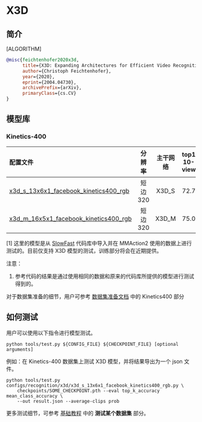 # X3D

## 简介

[ALGORITHM]

```BibTeX
@misc{feichtenhofer2020x3d,
      title={X3D: Expanding Architectures for Efficient Video Recognition},
      author={Christoph Feichtenhofer},
      year={2020},
      eprint={2004.04730},
      archivePrefix={arXiv},
      primaryClass={cs.CV}
}
```

## 模型库

### Kinetics-400

|配置文件 | 分辨率 | 主干网络 | top1 10-view | top1 30-view | 参考代码的 top1 10-view | 参考代码的 top1 30-view | ckpt |
|:--|:--:|:--:|:--:|:--:|:--:|:--:|:--:|
|[x3d_s_13x6x1_facebook_kinetics400_rgb](/configs/recognition/x3d/x3d_s_13x6x1_facebook_kinetics400_rgb.py)|短边 320| X3D_S | 72.7 | 73.2 | 73.1 [[SlowFast](https://github.com/facebookresearch/SlowFast/blob/master/MODEL_ZOO.md)] | 73.5 [[SlowFast](https://github.com/facebookresearch/SlowFast/blob/master/MODEL_ZOO.md)] | [ckpt](https://download.openmmlab.com/mmaction/recognition/x3d/facebook/x3d_s_facebook_13x6x1_kinetics400_rgb_20201027-623825a0.pth)[1] |
|[x3d_m_16x5x1_facebook_kinetics400_rgb](/configs/recognition/x3d/x3d_m_16x5x1_facebook_kinetics400_rgb.py)|短边 320| X3D_M | 75.0 | 75.6 | 75.1 [[SlowFast](https://github.com/facebookresearch/SlowFast/blob/master/MODEL_ZOO.md)] | 76.2 [[SlowFast](https://github.com/facebookresearch/SlowFast/blob/master/MODEL_ZOO.md)] | [ckpt](https://download.openmmlab.com/mmaction/recognition/x3d/facebook/x3d_m_facebook_16x5x1_kinetics400_rgb_20201027-3f42382a.pth)[1] |

[1] 这里的模型是从 [SlowFast](https://github.com/facebookresearch/SlowFast/) 代码库中导入并在 MMAction2 使用的数据上进行测试的。目前仅支持 X3D 模型的测试，训练部分将会在近期提供。

注意：

1. 参考代码的结果是通过使用相同的数据和原来的代码库所提供的模型进行测试得到的。

对于数据集准备的细节，用户可参考 [数据集准备文档](/docs_zh_CN/data_preparation.md) 中的 Kinetics400 部分

## 如何测试

用户可以使用以下指令进行模型测试。

```shell
python tools/test.py ${CONFIG_FILE} ${CHECKPOINT_FILE} [optional arguments]
```

例如：在 Kinetics-400 数据集上测试 X3D 模型，并将结果导出为一个 json 文件。

```shell
python tools/test.py configs/recognition/x3d/x3d_s_13x6x1_facebook_kinetics400_rgb.py \
    checkpoints/SOME_CHECKPOINT.pth --eval top_k_accuracy mean_class_accuracy \
    --out result.json --average-clips prob
```

更多测试细节，可参考 [基础教程](/docs_zh_CN/getting_started.md#测试某个数据集) 中的 **测试某个数据集** 部分。
